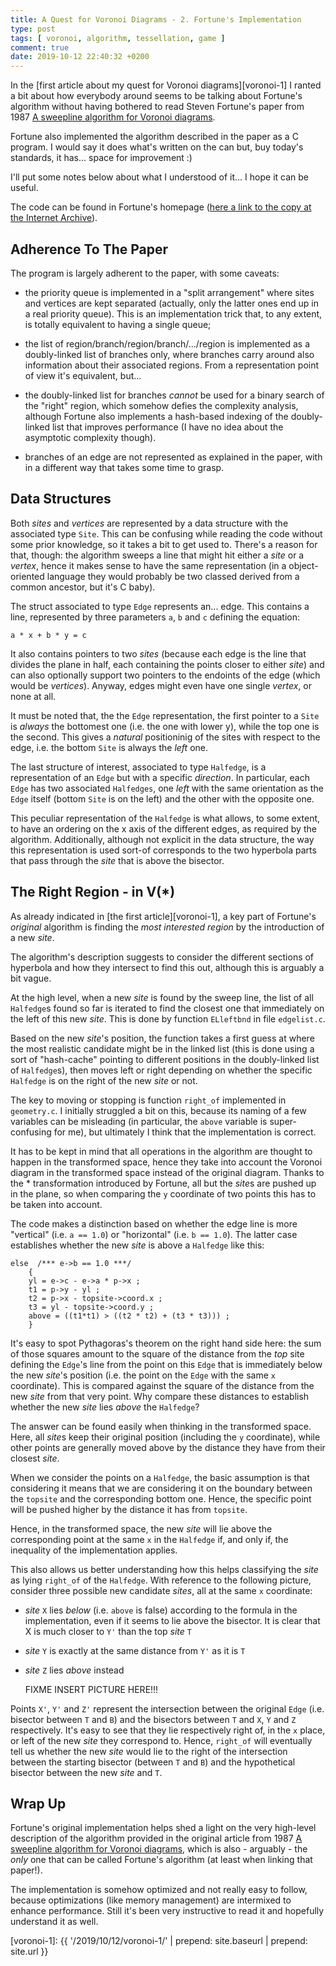 ```yaml
---
title: A Quest for Voronoi Diagrams - 2. Fortune's Implementation
type: post
tags: [ voronoi, algorithm, tessellation, game ]
comment: true
date: 2019-10-12 22:40:32 +0200
---
```


In the [first article about my quest for Voronoi diagrams][voronoi-1] I
ranted a bit about how everybody around seems to be talking about
Fortune's algorithm without having bothered to read Steven Fortune's
paper from 1987 [A sweepline algorithm for Voronoi
diagrams][fortune-springer].

Fortune also implemented the algorithm described in the paper as a C
program. I would say it does what's written on the can but, buy today's
standards, it has... space for improvement :)

I'll put some notes below about what I understood of it... I hope it can
be useful.

The code can be found in Fortune's homepage ([here a link to the copy
at the Internet Archive][sjf-archive-org]).

## Adherence To The Paper

The program is largely adherent to the paper, with some caveats:

- the priority queue is implemented in a "split arrangement" where sites
  and vertices are kept separated (actually, only the latter ones end up
  in a real priority queue). This is an implementation trick that, to
  any extent, is totally equivalent to having a single queue;

- the list of region/branch/region/branch/.../region is implemented as a
  doubly-linked list of branches only, where branches carry around also
  information about their associated regions. From a representation
  point of view it's equivalent, but...

- the doubly-linked list for branches  *cannot* be used for a binary
  search of the "right" region, which somehow defies the complexity
  analysis, although Fortune also implements a hash-based indexing of
  the doubly-linked list that improves performance (I have no idea about
  the asymptotic complexity though).

- branches of an edge are not represented as explained in the paper,
  with in a different way that takes some time to grasp.

## Data Structures

Both *sites* and *vertices* are represented by a data structure with the
associated type `Site`. This can be confusing while reading the code
without some prior knowledge, so it takes a bit to get used to. There's
a reason for that, though: the algorithm sweeps a line that might hit
either a *site* or a *vertex*, hence it makes sense to have the same
representation (in a object-oriented language they would probably be two
classed derived from a common ancestor, but it's C baby).

The struct associated to type `Edge` represents an... edge. This
contains a line, represented by three parameters `a`, `b` and `c`
defining the equation:

    a * x + b * y = c

It also contains pointers to two *sites* (because each edge is the line
that divides the plane in half, each containing the points closer to
either *site*) and can also optionally support two pointers to the
endoints of the edge (which would be *vertices*). Anyway, edges might
even have one single *vertex*, or none at all.

It must be noted that, the the `Edge` representation, the first pointer
to a `Site` is *always* the bottomest one (i.e. the one with lower y),
while the top one is the second. This gives a *natural* positioninig of
the sites with respect to the edge, i.e. the bottom `Site` is always the
*left* one.

The last structure of interest, associated to type `Halfedge`, is a
representation of an `Edge` but with a specific *direction*. In
particular, each `Edge` has two associated `Halfedges`, one *left* with
the same orientation as the `Edge` itself (bottom `Site` is on the left)
and the other with the opposite one.

This peculiar representation of the `Halfedge` is what allows, to some
extent, to have an ordering on the x axis of the different edges, as
required by the algorithm. Additionally, although not explicit in the
data structure, the way this representation is used sort-of corresponds
to the two hyperbola parts that pass through the *site* that is above
the bisector.

## The Right Region - in V(\*)

As already indicated in [the first article][voronoi-1], a key part of
Fortune's *original* algorithm is finding the *most interested region*
by the introduction of a new *site*.

The algorithm's description suggests to consider the different sections
of hyperbola and how they intersect to find this out, although this is
arguably a bit vague.

At the high level, when a new *site* is found by the sweep line, the
list of all `Halfedge`s found so far is iterated to find the closest one
that immediately on the left of this new *site*. This is done by function
`ELleftbnd` in file `edgelist.c`.

Based on the new *site*'s position, the function takes a first guess at
where the most realistic candidate might be in the linked list (this is
done using a sort of "hash-cache" pointing to different positions in the
doubly-linked list of `Halfedge`s), then moves left or right depending
on whether the specific `Halfedge` is on the right of the new *site* or
not.

The key to moving or stopping is function `right_of` implemented in
`geometry.c`. I initially struggled a bit on this, because its naming of
a few variables can be misleading (in particular, the `above` variable
is super-confusing for me), but ultimately I think that the
implementation is correct.

It has to be kept in mind that all operations in the algorithm are
thought to happen in the transformed space, hence they take into account
the Voronoi diagram in the transformed space instead of the original
diagram. Thanks to the \* transformation introduced by Fortune, all but
the *site*s are pushed up in the plane, so when comparing the `y`
coordinate of two points this has to be taken into account.

The code makes a distinction based on whether the edge line is more
"vertical" (i.e. `a == 1.0`) or "horizontal" (i.e. `b == 1.0`). The
latter case establishes whether the new *site* is above a `Halfedge`
like this:

    else  /*** e->b == 1.0 ***/
        {
        yl = e->c - e->a * p->x ;
        t1 = p->y - yl ;
        t2 = p->x - topsite->coord.x ;
        t3 = yl - topsite->coord.y ;
        above = ((t1*t1) > ((t2 * t2) + (t3 * t3))) ;
        }

It's easy to spot Pythagoras's theorem on the right hand side here: the
sum of those squares amount to the square of the distance from the *top*
site defining the `Edge`'s line from the point on this `Edge` that is
immediately below the new *site*'s position (i.e. the point on the
`Edge` with the same `x` coordinate). This is compared against the
square of the distance from the new *site* from that very point. Why
compare these distances to establish whether the new *site* lies *above*
the `Halfedge`?

The answer can be found easily when thinking in the transformed space.
Here, all *site*s keep their original position (including the `y`
coordinate), while other points are generally moved above by the
distance they have from their closest *site*.

When we consider the points on a `Halfedge`, the basic assumption is
that considering it means that we are considering it on the boundary
between the `topsite` and the corresponding bottom one. Hence, the
specific point will be pushed higher by the distance it has from
`topsite`.

Hence, in the transformed space, the new *site* will lie above the
corresponding point at the same `x` in the `Halfedge` if, and only if,
the inequality of the implementation applies. 

This also allows us better understanding how this helps classifying the
*site* as lying `right_of` of the `Halfedge`. With reference to the
following picture, consider three possible new candidate *sites*, all at
the same `x` coordinate:

- *site* `X` lies *below* (i.e. `above` is false) according to the
  formula in the implementation, even if it seems to lie above the
  bisector. It is clear that X is much closer to `Y'` than the top
  *site* `T`

- *site* `Y` is exactly at the same distance from `Y'` as it is `T`

- *site* `Z` lies *above* instead

    FIXME INSERT PICTURE HERE!!!


Points `X'`, `Y'` and `Z'` represent the intersection between the
original `Edge` (i.e. bisector between `T` and `B`) and the bisectors
between `T` and `X`, `Y` and `Z` respectively. It's easy to see that
they lie respectively right of, in the `x` place, or left of the new
*site* they correspond to. Hence, `right_of` will eventually tell us
whether the new *site* would lie to the right of the intersection
between the starting bisector (between `T` and `B`) and the hypothetical
bisector between the new *site* and `T`.


## Wrap Up

Fortune's original implementation helps shed a light on the very
high-level description of the algorithm provided in the original article
from 1987 [A sweepline algorithm for Voronoi
diagrams][fortune-springer], which is also - arguably - the *only*
one that can be called Fortune's algorithm (at least when linking that
paper!).

The implementation is somehow optimized and not really easy to follow,
because optimizations (like memory management) are intermixed to enhance
performance. Still it's been very instructive to read it and hopefully
understand it as well.


[CodingGame]: https://www.codingame.com/
[voronoi-wikipedia]: https://en.wikipedia.org/wiki/Voronoi_diagram
[Perl]: https://www.perl.org/
[fortune-wikipedia]: https://en.wikipedia.org/w/index.php?title=Fortune%27s_algorithm&oldid=919888039
[fortune-springer]: https://link.springer.com/article/10.1007%2FBF01840357
[wong-muller]: http://citeseerx.ist.psu.edu/viewdoc/summary?doi=10.1.1.83.5571
[netlib-voronoi]: https://www.netlib.org/voronoi/
[sjf-archive-org]: https://web.archive.org/web/20181018224943/http://ect.bell-labs.com/who/sjf/
[voronoi-1]: {{ '/2019/10/12/voronoi-1/' | prepend: site.baseurl | prepend: site.url }}
